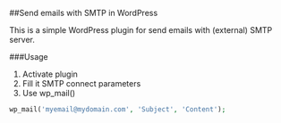 ##Send emails with SMTP in WordPress

This is a simple WordPress plugin for send emails with (external) SMTP server.

###Usage

1. Activate plugin
2. Fill it SMTP connect parameters
3. Use wp_mail()

```php
wp_mail('myemail@mydomain.com', 'Subject', 'Content');
```
